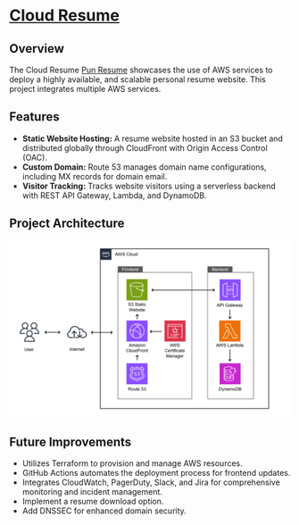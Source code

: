 # [Cloud Resume](https://www.patipholpun-cloud.com)

## Overview

The Cloud Resume [Pun Resume](https://www.patipholpun-cloud.com) showcases the use of AWS services to deploy a highly available, and scalable personal resume website. This project integrates multiple AWS services.

## Features

- **Static Website Hosting:** A resume website hosted in an S3 bucket and distributed globally through CloudFront with Origin Access Control (OAC).
- **Custom Domain:** Route 53 manages domain name configurations, including MX records for domain email.
- **Visitor Tracking:** Tracks website visitors using a serverless backend with REST API Gateway, Lambda, and DynamoDB.

## Project Architecture

![alt text](Architecture.png)

## Future Improvements

- Utilizes Terraform to provision and manage AWS resources.
- GitHub Actions automates the deployment process for frontend updates.
- Integrates CloudWatch, PagerDuty, Slack, and Jira for comprehensive monitoring and incident management.
- Implement a resume download option.
- Add DNSSEC for enhanced domain security.

